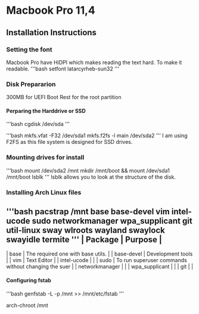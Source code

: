 # Macbook Pro 11,4

## Installation Instructions
### Setting the font
Macbook Pro have HiDPI which makes reading the text hard. To make it readable.
'''bash
setfont latarcyrheb-sun32
'''
### Disk Prepararion 

300MB for UEFI Boot
Rest for the root partition

#### Perparing the Harddrive or SSD
'''bash
cgdisk /dev/sda
'''

'''bash
mkfs.vfat -F32 /dev/sda1
mkfs.f2fs -l main /dev/sda2
'''
I am using F2FS as this file system is designed for SSD drives. 

### Mounting drives for install
'''bash
mount /dev/sda2 /mnt
mkdir /mnt/boot && mount /dev/sda1 /mnt/boot
lsblk 
'''
lsblk allows you to look at the structure of the disk.

### Installing Arch Linux files
'''bash
pacstrap /mnt base base-devel vim intel-ucode sudo networkmanager wpa_supplicant  git util-linux sway wlroots wayland swaylock swayidle termite
'''
| Package | Purpose |
---------------------
| base | The required one with base utils. |
| base-devel | Development tools |
| vim | Text Editor |
| intel-ucode | |
| sudo | To run superuser commands without changing the suer |
| networkmanager | |
| wpa_supplicant | |
| git | |

#### Configuring fstab
'''bash
genfstab -L -p /mnt >> /mnt/etc/fstab
'''


arch-chroot /mnt


